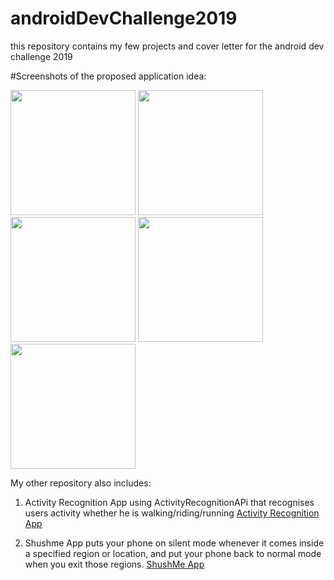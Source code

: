 # androidDevChallenge2019
this repository contains my few projects and cover letter for the android dev challenge 2019

#Screenshots of the proposed application idea:  
<p float="left">
  <img src ="https://user-images.githubusercontent.com/24929566/69911229-74e64f80-143e-11ea-9a21-cee06d3139aa.jpeg" width="200">
  <img src ="https://user-images.githubusercontent.com/24929566/69911288-3dc46e00-143f-11ea-9c13-e129cc81bfa3.jpeg" width="200">
  <img src ="https://user-images.githubusercontent.com/24929566/69911289-4321b880-143f-11ea-81aa-c8587ba9fa3a.jpeg" width="200">
  <img src ="https://user-images.githubusercontent.com/24929566/69911295-47e66c80-143f-11ea-8737-4ffbc139e243.jpeg" width="200">
  <img src ="https://user-images.githubusercontent.com/24929566/69911299-4c128a00-143f-11ea-85e1-545e2d3dfd72.jpeg" width="200">
</p>

My other repository also includes: 
1. Activity Recognition App using ActivityRecognitionAPi that recognises users activity whether he is walking/riding/running
[Activity Recognition App](https://github.com/Ushnesha/ActivityRecognitionApp)

2. Shushme App puts your phone on silent mode whenever it comes inside a specified region or location, and put your phone back to normal mode when you exit those regions.
[ShushMe App](https://github.com/Ushnesha/ShushMe)
